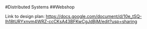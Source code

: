 #Distributed Systems
##Webshop

Link to design plan: https://docs.google.com/document/d/10e_tSQ-Ih18tURYxnvm4WRZ-ccCKsA43BFKwCgJdBjM/edit?usp=sharing
